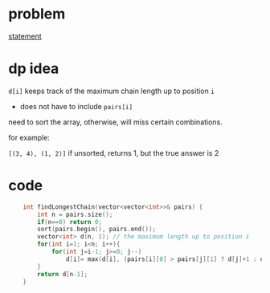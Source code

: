 # problem

[statement]()

# dp idea

`d[i]` keeps track of the maximum chain length up to position `i`
  - does not have to include `pairs[i]`

need to sort the array, otherwise, will miss certain combinations. 

for example:

`[(3, 4), (1, 2)]` if unsorted, returns 1, but the true answer is 2

# code

```c++
    int findLongestChain(vector<vector<int>>& pairs) {
        int n = pairs.size();        
        if(n==0) return 0;
        sort(pairs.begin(), pairs.end());        
        vector<int> d(n, 1); // the maximum length up to position i
        for(int i=1; i<n; i++){
            for(int j=i-1; j>=0; j--)
                d[i]= max(d[i], (pairs[i][0] > pairs[j][1] ? d[j]+1 : d[j])); // this is the essense
        }
        return d[n-1];
    }
```